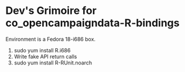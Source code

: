 Dev's Grimoire for co_opencampaigndata-R-bindings
=================================================

Environment is a Fedora 18-i686 box.

1. sudo yum install R.i686
2. Write fake API return calls
3. sudo yum install R-RUnit.noarch
